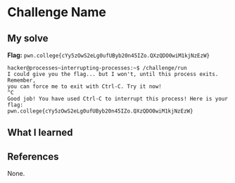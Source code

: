 # Challenge Name


## My solve
**Flag:** `pwn.college{cYy5zOwS2eLg0ufUByb20n45IZo.QXzQDO0wiM1kjNzEzW}`


```
hacker@processes~interrupting-processes:~$ /challenge/run
I could give you the flag... but I won't, until this process exits. Remember, 
you can force me to exit with Ctrl-C. Try it now!
^C
Good job! You have used Ctrl-C to interrupt this process! Here is your flag:
pwn.college{cYy5zOwS2eLg0ufUByb20n45IZo.QXzQDO0wiM1kjNzEzW}
```

## What I learned


## References 
None.

